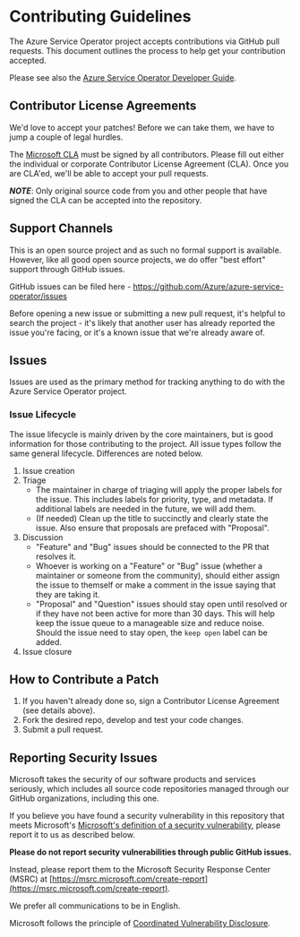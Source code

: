 # Contributing Guidelines

The Azure Service Operator project accepts contributions via GitHub pull requests. This document outlines the process to help get your contribution accepted.

Please see also the [Azure Service Operator Developer Guide](docs/community/developer-guide.md).

## Contributor License Agreements

We'd love to accept your patches! Before we can take them, we have to jump a
couple of legal hurdles.

The [Microsoft CLA](https://cla.microsoft.com/) must be signed by all contributors. Please fill out either the individual or corporate Contributor License Agreement (CLA). Once you are CLA'ed, we'll be able to accept your pull requests.

***NOTE***: Only original source code from you and other people that have
signed the CLA can be accepted into the repository.

## Support Channels

This is an open source project and as such no formal support is available. However, like all good open source projects, we do offer "best effort" support through GitHub issues.

GitHub issues can be filed here - https://github.com/Azure/azure-service-operator/issues

Before opening a new issue or submitting a new pull request, it's helpful to search the project - it's likely that another user has already reported the issue you're facing, or it's a known issue that we're already aware of.

## Issues

Issues are used as the primary method for tracking anything to do with the Azure Service Operator project.

### Issue Lifecycle

The issue lifecycle is mainly driven by the core maintainers, but is good information for those contributing to the project. All issue types follow the same general lifecycle. Differences are noted below.
1. Issue creation
2. Triage
    - The maintainer in charge of triaging will apply the proper labels for the issue. This includes labels for priority, type, and metadata. If additional
    labels are needed in the future, we will add them.
    - (If needed) Clean up the title to succinctly and clearly state the issue. Also ensure that proposals are prefaced with "Proposal".
3. Discussion
    - "Feature" and "Bug" issues should be connected to the PR that resolves it.
    - Whoever is working on a "Feature" or "Bug" issue (whether a maintainer or someone from the community), should either assign the issue to themself or make a comment in the issue saying that they are taking it.
    - "Proposal" and "Question" issues should stay open until resolved or if they have not been active for more than 30 days. This will help keep the issue queue to a manageable size and reduce noise. Should the issue need to stay open, the `keep open` label can be added.
4. Issue closure

## How to Contribute a Patch

1. If you haven't already done so, sign a Contributor License Agreement (see details above).
2. Fork the desired repo, develop and test your code changes.
3. Submit a pull request.

## Reporting Security Issues

Microsoft takes the security of our software products and services seriously, which includes all source code repositories managed through our GitHub organizations, including this one.

If you believe you have found a security vulnerability in this repository that meets Microsoft's [Microsoft's definition of a security vulnerability](https://docs.microsoft.com/en-us/previous-versions/tn-archive/cc751383(v=technet.10)), please report it to us as described below.

**Please do not report security vulnerabilities through public GitHub issues.**

Instead, please report them to the Microsoft Security Response Center (MSRC) at [https://msrc.microsoft.com/create-report](https://msrc.microsoft.com/create-report).

We prefer all communications to be in English.

Microsoft follows the principle of [Coordinated Vulnerability Disclosure](https://www.microsoft.com/en-us/msrc/cvd).